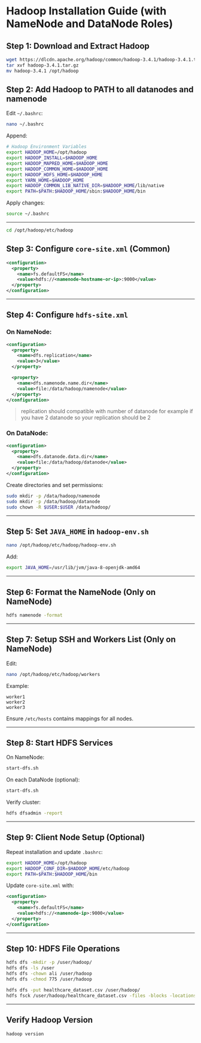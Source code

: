 # Hadoop Installation Guide (with NameNode and DataNode Roles)

## Step 1: Download and Extract Hadoop

```bash
wget https://dlcdn.apache.org/hadoop/common/hadoop-3.4.1/hadoop-3.4.1.tar.gz
tar xvf hadoop-3.4.1.tar.gz
mv hadoop-3.4.1 /opt/hadoop
```

## Step 2: Add Hadoop to PATH to all datanodes and namenode

Edit `~/.bashrc`:

```bash
nano ~/.bashrc
```

Append:

```bash
# Hadoop Environment Variables
export HADOOP_HOME=/opt/hadoop
export HADOOP_INSTALL=$HADOOP_HOME
export HADOOP_MAPRED_HOME=$HADOOP_HOME
export HADOOP_COMMON_HOME=$HADOOP_HOME
export HADOOP_HDFS_HOME=$HADOOP_HOME
export YARN_HOME=$HADOOP_HOME
export HADOOP_COMMON_LIB_NATIVE_DIR=$HADOOP_HOME/lib/native
export PATH=$PATH:$HADOOP_HOME/sbin:$HADOOP_HOME/bin
```

Apply changes:

```bash
source ~/.bashrc
```

---

```bash
cd /opt/hadoop/etc/hadoop
```

## Step 3: Configure `core-site.xml` (Common)

```xml
<configuration>
  <property>
    <name>fs.defaultFS</name>
    <value>hdfs://<namenode-hostname-or-ip>:9000</value>
  </property>
</configuration>
```

---

## Step 4: Configure `hdfs-site.xml`

### On NameNode:

```xml
<configuration>
  <property>
    <name>dfs.replication</name>
    <value>3</value>
  </property>

  <property>
    <name>dfs.namenode.name.dir</name>
    <value>file:/data/hadoop/namenode</value>
  </property>
</configuration>
```
> replication should compatible with number of datanode for example if you have 2 datanode so your replication should be 2 

### On DataNode:

```xml
<configuration>
  <property>
    <name>dfs.datanode.data.dir</name>
    <value>file:/data/hadoop/datanode</value>
  </property>
</configuration>
```

Create directories and set permissions:

```bash
sudo mkdir -p /data/hadoop/namenode
sudo mkdir -p /data/hadoop/datanode
sudo chown -R $USER:$USER /data/hadoop/
```

---

## Step 5: Set `JAVA_HOME` in `hadoop-env.sh`

```bash
nano /opt/hadoop/etc/hadoop/hadoop-env.sh
```

Add:

```bash
export JAVA_HOME=/usr/lib/jvm/java-8-openjdk-amd64
```

---

## Step 6: Format the NameNode (Only on NameNode)

```bash
hdfs namenode -format
```

---

## Step 7: Setup SSH and Workers List (Only on NameNode)

Edit:

```bash
nano /opt/hadoop/etc/hadoop/workers
```

Example:

```
worker1
worker2
worker3
```

Ensure `/etc/hosts` contains mappings for all nodes.

---

## Step 8: Start HDFS Services

On NameNode:

```bash
start-dfs.sh
```

On each DataNode (optional):

```bash
start-dfs.sh
```

Verify cluster:

```bash
hdfs dfsadmin -report
```

---

## Step 9: Client Node Setup (Optional)

Repeat installation and update `.bashrc`:

```bash
export HADOOP_HOME=/opt/hadoop
export HADOOP_CONF_DIR=$HADOOP_HOME/etc/hadoop
export PATH=$PATH:$HADOOP_HOME/bin
```

Update `core-site.xml` with:

```xml
<configuration>
  <property>
    <name>fs.defaultFS</name>
    <value>hdfs://<namenode-ip>:9000</value>
  </property>
</configuration>
```

---

## Step 10: HDFS File Operations

```bash
hdfs dfs -mkdir -p /user/hadoop/
hdfs dfs -ls /user
hdfs dfs -chown ali /user/hadoop
hdfs dfs -chmod 775 /user/hadoop

hdfs dfs -put healthcare_dataset.csv /user/hadoop/
hdfs fsck /user/hadoop/healthcare_dataset.csv -files -blocks -locations
```

---

## Verify Hadoop Version

```bash
hadoop version
```
